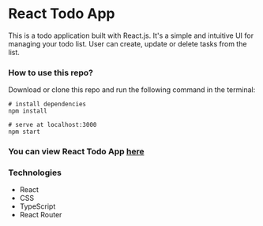 # React Todo App

This is a todo application built with React.js. It's a simple and intuitive UI for managing your todo list. User can create, update or delete tasks from the list.

### How to use this repo?
Download or clone this repo and run the following command in the terminal:
```
# install dependencies
npm install

# serve at localhost:3000
npm start
```
### You can view React Todo App [here](https://yana-kotsulym.github.io/react-todo-app/)
### Technologies
- React
- CSS
- TypeScript
- React Router
